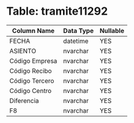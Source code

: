 # Table: tramite11292

| Column Name | Data Type | Nullable |
|-------------|-----------|----------|
| FECHA | datetime | YES |
| ASIENTO | nvarchar | YES |
| Código Empresa | nvarchar | YES |
| Código Recibo | nvarchar | YES |
| Código Tercero | nvarchar | YES |
| Código Centro | nvarchar | YES |
| Diferencia | nvarchar | YES |
| F8 | nvarchar | YES |
